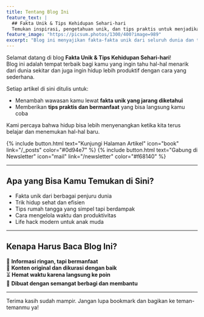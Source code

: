 ```yaml
---
title: Tentang Blog Ini
feature_text: |
  ## Fakta Unik & Tips Kehidupan Sehari-hari
  Temukan inspirasi, pengetahuan unik, dan tips praktis untuk menjadikan harimu lebih mudah dan menyenangkan.
feature_image: "https://picsum.photos/1300/400?image=989"
excerpt: "Blog ini menyajikan fakta-fakta unik dari seluruh dunia dan tips kehidupan sehari-hari yang bisa kamu terapkan langsung. Mulai dari hal kecil yang sering kita abaikan, hingga trik praktis untuk hidup lebih efisien."
---
```


Selamat datang di blog **Fakta Unik & Tips Kehidupan Sehari-hari**!  
Blog ini adalah tempat terbaik bagi kamu yang ingin tahu hal-hal menarik dari dunia sekitar dan juga ingin hidup lebih produktif dengan cara yang sederhana.

Setiap artikel di sini ditulis untuk:
- Menambah wawasan kamu lewat **fakta unik yang jarang diketahui**
- Memberikan **tips praktis dan bermanfaat** yang bisa langsung kamu coba

Kami percaya bahwa hidup bisa lebih menyenangkan ketika kita terus belajar dan menemukan hal-hal baru.  

{% include button.html text="Kunjungi Halaman Artikel" icon="book" link="/_posts" color="#0d94e7" %}
{% include button.html text="Gabung di Newsletter" icon="mail" link="/newsletter" color="#f68140" %}

---

## Apa yang Bisa Kamu Temukan di Sini?

- Fakta unik dari berbagai penjuru dunia
- Trik hidup sehat dan efisien
- Tips rumah tangga yang simpel tapi berdampak
- Cara mengelola waktu dan produktivitas
- Life hack modern untuk anak muda

---

## Kenapa Harus Baca Blog Ini?

🌟 **Informasi ringan, tapi bermanfaat**  
📌 **Konten original dan dikurasi dengan baik**  
⏳ **Hemat waktu karena langsung ke poin**  
🤝 **Dibuat dengan semangat berbagi dan membantu**

---

Terima kasih sudah mampir. Jangan lupa bookmark dan bagikan ke teman-temanmu ya!


